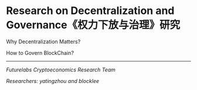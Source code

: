 
# Research on Decentralization and Governance《权力下放与治理》研究



Why Decentralization Matters? 

How to Govern BlockChain?



-----

_Futurelabs Cryptoeconomics Research Team_

_Researchers: yatingzhou and blocklee_  
